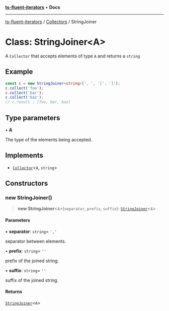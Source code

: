 [**ts-fluent-iterators**](../../../README.md) • **Docs**

---

[ts-fluent-iterators](../../../README.md) / [Collectors](../README.md) / StringJoiner

# Class: StringJoiner\<A\>

A `Collector` that accepts elements of type `A` and returns a `string`

## Example

```ts
const c = new StringJoiner<string>(', ', '[', ']');
c.collect('foo');
c.collect('bar');
c.collect('baz');
// c.result : [foo, bar, baz]
```

## Type parameters

• **A**

The type of the elements being accepted.

## Implements

- [`Collector`](../interfaces/Collector.md)\<`A`, `string`\>

## Constructors

### new StringJoiner()

> **new StringJoiner**\<`A`\>(`separator`, `prefix`, `suffix`): [`StringJoiner`](StringJoiner.md)\<`A`\>

#### Parameters

• **separator**: `string`= `','`

separator between elements.

• **prefix**: `string`= `''`

prefix of the joined string.

• **suffix**: `string`= `''`

suffix of the joined string.

#### Returns

[`StringJoiner`](StringJoiner.md)\<`A`\>
